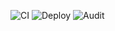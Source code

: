 ![CI](https://github.com/dnthakar/CSP451-CheckPoint3-DhruvThakar/actions/workflows/ci.yml/badge.svg)
![Deploy](https://github.com/dnthakar/CSP451-CheckPoint3-DhruvThakar/actions/workflows/deploy.yml/badge.svg)
![Audit](https://github.com/dnthakar/CSP451-CheckPoint3-DhruvThakar/actions/workflows/dependency-audit.yml/badge.svg)
